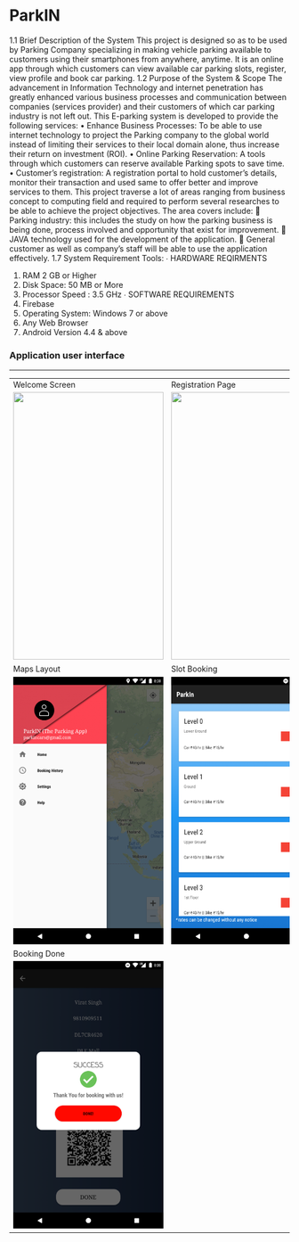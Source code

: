 # ParkIN
1.1 Brief Description of the System
This project is designed so as to be used by Parking Company specializing in making vehicle
parking available to customers using their smartphones from anywhere, anytime. It is an
online app through which customers can view available car parking slots, register, view
profile and book car parking.
1.2 Purpose of the System & Scope
The advancement in Information Technology and internet penetration has greatly enhanced
various business processes and communication between companies (services provider) and
their customers of which car parking industry is not left out. This E-parking system is
developed to provide the following services:
• Enhance Business Processes: To be able to use internet technology to project the Parking
company to the global world instead of limiting their services to their local domain alone,
thus increase their return on investment (ROI).
• Online Parking Reservation: A tools through which customers can reserve available
Parking spots to save time.
• Customer’s registration: A registration portal to hold customer’s details, monitor their
transaction and used same to offer better and improve services to them.
This project traverse a lot of areas ranging from business concept to computing field and
required to perform several researches to be able to achieve the project objectives.
The area covers include:
 Parking industry: this includes the study on how the parking business is being done,
process involved and opportunity that exist for improvement.
 JAVA technology used for the development of the application.
 General customer as well as company’s staff will be able to use the application
effectively.
1.7 System Requirement Tools: 
∙ HARDWARE REQIRMENTS  
1. RAM 2 GB or Higher  
2. Disk Space: 50 MB or More 
3. Processor Speed : 3.5 GHz 
∙ SOFTWARE REQUIREMENTS 
1. Firebase 
2. Operating System: Windows 7 or above 
3. Any Web Browser 
4. Android Version 4.4 & above


### Application user interface
****
<table>
  <tr>
    <td>Welcome Screen</td>
     <td>Registration Page</td>
     <td>Login Page</td>
  </tr>
  <tr>
    <td><img src="img/1.png" width=270 height=480></td>
    <td><img src="img/2.png" width=270 height=480></td>
    <td><img src="img/3.png" width=270 height=480></td>
  </tr>
  <tr>
     <td>Maps Layout</td>
     <td>Slot Booking</td>
     <td>Booking Details</td>
  </tr>
  <tr>
    <td><img src="4.png" width=270 height=480></td>
    <td><img src="5.png" width=270 height=480></td>
    <td><img src="6.png" width=270 height=480></td>
  </tr>
  <tr>
     <td>Booking Done</td>
    <tr>
  <td><img src="7.png" width=270 height=480></td>
  </tr>
 
 </table>
 
